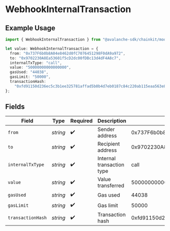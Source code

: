 # WebhookInternalTransaction

## Example Usage

```typescript
import { WebhookInternalTransaction } from "@avalanche-sdk/chainkit/models/components";

let value: WebhookInternalTransaction = {
  from: "0x737F6b0b8A04e8462d0fC7076451298F0dA9a972",
  to: "0x9702230A8Ea53601f5cD2dc00fDBc13d4dF4A8c7",
  internalTxType: "call",
  value: "50000000000000000",
  gasUsed: "44038",
  gasLimit: "50000",
  transactionHash:
    "0xfd91150d236ec5c3b1ee325781affad5b0b4d7eb0187c84c220ab115eaa563e8",
};
```

## Fields

| Field                                                              | Type                                                               | Required                                                           | Description                                                        | Example                                                            |
| ------------------------------------------------------------------ | ------------------------------------------------------------------ | ------------------------------------------------------------------ | ------------------------------------------------------------------ | ------------------------------------------------------------------ |
| `from`                                                             | *string*                                                           | :heavy_check_mark:                                                 | Sender address                                                     | 0x737F6b0b8A04e8462d0fC7076451298F0dA9a972                         |
| `to`                                                               | *string*                                                           | :heavy_check_mark:                                                 | Recipient address                                                  | 0x9702230A8Ea53601f5cD2dc00fDBc13d4dF4A8c7                         |
| `internalTxType`                                                   | *string*                                                           | :heavy_check_mark:                                                 | Internal transaction type                                          | call                                                               |
| `value`                                                            | *string*                                                           | :heavy_check_mark:                                                 | Value transferred                                                  | 50000000000000000                                                  |
| `gasUsed`                                                          | *string*                                                           | :heavy_check_mark:                                                 | Gas used                                                           | 44038                                                              |
| `gasLimit`                                                         | *string*                                                           | :heavy_check_mark:                                                 | Gas limit                                                          | 50000                                                              |
| `transactionHash`                                                  | *string*                                                           | :heavy_check_mark:                                                 | Transaction hash                                                   | 0xfd91150d236ec5c3b1ee325781affad5b0b4d7eb0187c84c220ab115eaa563e8 |